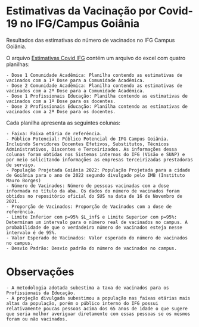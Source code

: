 # Estimativas da Vacinação por Covid-19 no IFG/Campus Goiânia

Resultados das estimativas do número de vacinados no IFG Campus Goiânia. 

O arquivo [Estimativas Covid IFG](https://github.com/supervedovatto/VacinacaoCovid19IFG/blob/main/Estimativas-2021-11-16.xlsx?raw=true) contém um arquivo do excel com quatro planilhas:

    - Dose 1 Comunidade Acadêmica: Planilha contendo as estimativas de vacinados com a 1ª Dose para a Comunidade Acadêmica.
    - Dose 2 Comunidade Acadêmica: Planilha contendo as estimativas de vacinados com a 2ª Dose para a Comunidade Acadêmica.
    - Dose 1 Profissionais Educação: Planilha contendo as estimativas de vacinados com a 1ª Dose para os docentes.
    - Dose 2 Profissionais Educação: Planilha contendo as estimativas de vacinados com a 2ª Dose para os docentes.

Cada planilha apresenta as seguintes colunas:

    - Faixa: Faixa etária de referência.
    - Público Potencial: Público Potencial do IFG Campus Goiânia. Incluindo Servidores Docentes Efetivos, Substitutos, Técnicos Administrativos, Discentes e Terceirizados. As informações dessa colunas foram obtidas nos Sistemas internos do IFG (Visão e SUAP) e por meio solicitando informações as empresas terceirizadas prestadoras de serviço.
    - População Projetada Goiânia 2022: População Projetada para a cidade de Goiânia para o ano de 2022 segundo divulgado pelo IMB (Instituto Mauro Borges)
    - Número de Vacinados: Número de pessoas vacinadas com a dose informada no título da aba. Os dados do número de vacinados foram obtidos no repositório oficial do SUS na data de 16 de Novembro de 2021.
    - Proporção de Vacinados: Proporção de Vacinados com a dose de referência.
    - Limite Inferior com p=95% $L_inf$ e Limite Superior com p=95%: Determinam um intervalo para o número real de vacinados no campus. A probabilidade de que o verdadeiro número de vacinados esteja nesse intervalo é de 95%.
    - Valor Esperado de Vacinados: Valor esperado do número de vacinados no campus.
    - Desvio Padrão: Desvio padrão do número de vacinados no campus.

# Observações

    - A metodologia adotada subestima a taxa de vacinados para os Profissionais da Educação.
    - A projeção divulgada subestimou a população nas faixas etárias mais altas da população, porém o público interno do IFG possui relativamente poucas pessoas acima dos 65 anos de idade o que sugere que seria melhor averiguar diretamente com essas pessoas se os mesmos foram ou não vacinados.